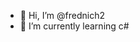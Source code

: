 - 👋 Hi, I’m @frednich2
- 🌱 I’m currently learning c#

<!---
frednich2/frednich2 is a ✨ special ✨ repository because its `README.md` (this file) appears on your GitHub profile.
You can click the Preview link to take a look at your changes.
--->
